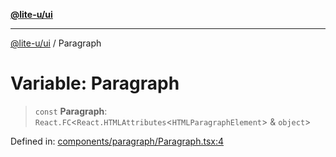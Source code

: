 [**@lite-u/ui**](../README.md)

***

[@lite-u/ui](../README.md) / Paragraph

# Variable: Paragraph

> `const` **Paragraph**: `React.FC`\<`React.HTMLAttributes`\<`HTMLParagraphElement`\> & `object`\>

Defined in: [components/paragraph/Paragraph.tsx:4](https://github.com/lite-u/ui/blob/a3383afe980399ed13aacd297829ecf246b98c24/src/components/paragraph/Paragraph.tsx#L4)
